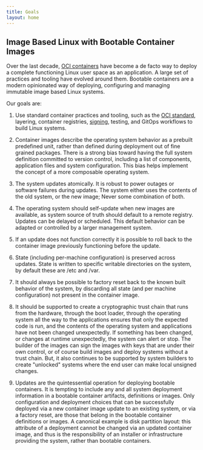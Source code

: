 ```yaml
---
title: Goals
layout: home
---
```


## Image Based Linux with Bootable Container Images

Over the last decade, [OCI containers](https://specs.opencontainers.org/image-spec/) have become a de facto way to deploy a complete functioning Linux user space as an application.
A large set of practices and tooling have evolved around them.
Bootable containers are a modern opinionated way of deploying, configuring and managing immutable image based Linux systems.

Our goals are:

1. Use standard container practices and tooling, such as the [OCI standard](https://specs.opencontainers.org/image-spec/), layering, container registries, [signing](https://docs.sigstore.dev/signing/signing_with_containers/), testing, and GitOps workflows to build Linux systems.

1. Container images describe the operating system behavior as a prebuilt predefined unit, rather than defined during deployment out of fine grained packages.
There is a strong bias toward having the full system definition committed to version control, including a list of components, application files and system configuration.  This bias helps implement the concept of a more composable operating system.

1. The system updates atomically.
It is robust to power outages or software failures during updates.
The system either uses the contents of the old system, or the new image; Never some combination of both.

1. The operating system should self-update when new images are available, as system source of truth should default to a remote registry.
Updates can be delayed or scheduled.
This default behavior can be adapted or controlled by a larger management system.

1. If an update does not function correctly it is possible to roll back to the container image previously functioning before the update.

1. State (including per-machine configuration) is preserved across updates.
State is written to specific writable directories on the system, by default these are /etc and /var.

1. It should always be possible to factory reset back to the known built behavior of the system, by discarding all state (and per machine configuration) not present in the container image.

1. It should be supported to create a cryptographic trust chain that runs from the hardware, through the boot loader, through the operating system all the way to the applications ensures that only the expected code is run, and the contents of the operating system and applications have not been changed unexpectedly.
If something has been changed, or changes at runtime unexpectedly, the system can alert or stop.
The builder of the images can sign the images with keys that are under their own control, or of course build images and deploy systems without a trust chain.  But, it also continues to be supported by system builders to create "unlocked" systems where the end user can make local unsigned changes.

1. Updates are the quintessential operation for deploying bootable containers.
It is tempting to include any and all system deployment information in a bootable container artifacts, definitions or images.
Only configuration and deployment choices that can be successfully deployed via a new container image update to an existing system, or via a factory reset, are those that belong in the bootable container definitions or images.
A canonical example is disk partition layout: this attribute of a deployment cannot be changed via an updated container image, and thus is the responsibility of an installer or infrastructure providing the system, rather than bootable containers.
